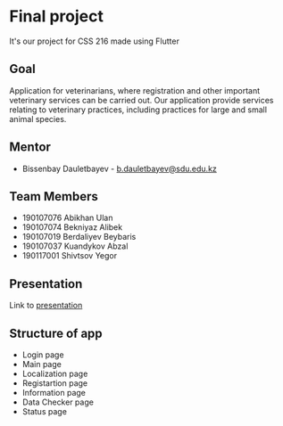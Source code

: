 # Final project
It's our project for CSS 216 made using Flutter

## Goal
Application for veterinarians, where registration and other important veterinary services can be carried out. Our application provide services relating to veterinary practices, including practices for large and small animal species.  

## Mentor
- Bissenbay Dauletbayev - b.dauletbayev@sdu.edu.kz

## Team Members
- 190107076 Abikhan Ulan
- 190107074 Bekniyaz Alibek
- 190107019 Berdaliyev Beybaris
- 190107037 Kuandykov Abzal
- 190117001 Shivtsov Yegor


## Presentation
  Link to <a href="https://www.canva.com/design/DAEzFXdRJss/Mokzgl3MjqiPMLeYqiPMwQ/view?utm_content=DAEzFXdRJss&utm_campaign=designshare&utm_medium=link&utm_source=sharebutton">presentation</a>


## Structure of app
- Login page
- Main page 
- Localization page 
- Registartion page
- Information page
- Data Checker page
- Status page
